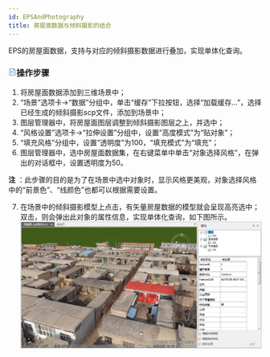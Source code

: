 ```yaml
---
id: EPSAndPhotography
title: 房屋面数据与倾斜摄影的结合
---
```

EPS的房屋面数据，支持与对应的倾斜摄影数据进行叠加，实现单体化查询。

### ![](../../img/read.gif)操作步骤

  1. 将房屋面数据添加到三维场景中；
  2. “场景”选项卡->“数据”分组中，单击“缓存”下拉按钮，选择“加载缓存…”，选择已经生成的倾斜摄影scp文件，添加到场景中；
  3. 图层管理器中，将房屋面图层调整到倾斜摄影图层之上，并选中；
  4. “风格设置”选项卡->“拉伸设置”分组中，设置“高度模式”为“贴对象”；
  5. “填充风格”分组中，设置“透明度”为100，“填充模式”为“填充”；
  6. 图层管理器中，选中房屋面数据集，在右键菜单中单击“对象选择风格”，在弹出的对话框中，设置透明度为50。 

**注** ：此步骤的目的是为了在场景中选中对象时，显示风格更美观，对象选择风格中的“前景色”、“线颜色”也都可以根据需要设置。

  7. 在场景中的倾斜摄影模型上点击，有矢量房屋数据的模型就会呈现高亮选中；双击，则会弹出此对象的属性信息，实现单体化查询，如下图所示。
![](img/QueryPhotographyResult.png)  
